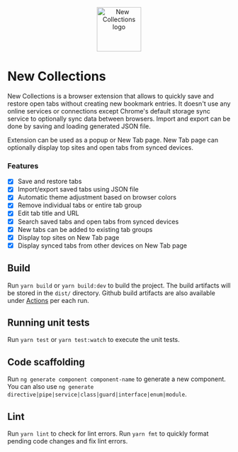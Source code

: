 <p align="center">
  <a href="https://chrome.google.com/webstore/detail/save-tabs/lfchffgphpkiobhgmpbdminmdieacaje" target="_blank" rel="noopener">
    <img width="100" src="https://github.com/user-attachments/assets/7991a786-b5df-4d6b-8107-07b98dd64ba7" alt="New Collections logo">
  </a>
</p>

# New Collections

New Collections is a browser extension that allows to quickly save and restore open tabs without creating new bookmark entries. It doesn't use any online services or connections except Chrome's default storage sync service to optionally sync data between browsers. Import and export can be done by saving and loading generated JSON file.

Extension can be used as a popup or New Tab page. New Tab page can optionally display top sites and open tabs from synced devices.

### Features

- [x] Save and restore tabs
- [x] Import/export saved tabs using JSON file
- [x] Automatic theme adjustment based on browser colors
- [x] Remove individual tabs or entire tab group
- [x] Edit tab title and URL
- [x] Search saved tabs and open tabs from synced devices
- [x] New tabs can be added to existing tab groups
- [x] Display top sites on New Tab page
- [x] Display synced tabs from other devices on New Tab page

## Build

Run `yarn build` or `yarn build:dev` to build the project. The build artifacts will be stored in the `dist/` directory. Github build artifacts are also available under [Actions](https://github.com/logashoff/new-collections/actions) per each run.

## Running unit tests

Run `yarn test` or `yarn test:watch` to execute the unit tests.

## Code scaffolding

Run `ng generate component component-name` to generate a new component. You can also use `ng generate directive|pipe|service|class|guard|interface|enum|module`.

## Lint
Run `yarn lint` to check for lint errors. Run `yarn fmt` to quickly format pending code changes and fix lint errors.
